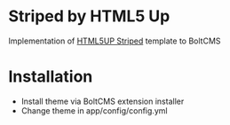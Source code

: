 Striped by HTML5 Up
===

Implementation of [HTML5UP Striped](http://html5up.net/striped) template to BoltCMS

Installation
===

- Install theme via BoltCMS extension installer
- Change theme in app/config/config.yml